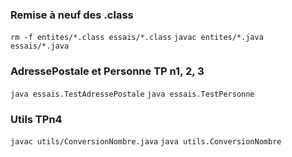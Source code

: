 


### Remise à neuf des .class
`rm -f entites/*.class essais/*.class`
`javac entites/*.java essais/*.java`



### AdressePostale et Personne TP n1, 2, 3

`java essais.TestAdressePostale`
`java essais.TestPersonne`

### Utils TPn4
`javac utils/ConversionNombre.java`
`java utils.ConversionNombre`
